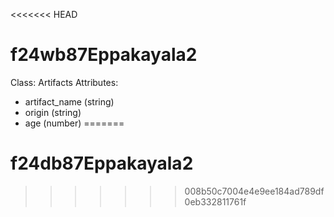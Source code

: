 <<<<<<< HEAD
# f24wb87Eppakayala2
Class: Artifacts
Attributes:
- artifact_name (string)
- origin (string)
- age (number)
=======
# f24db87Eppakayala2
>>>>>>> 008b50c7004e4e9ee184ad789df0eb332811761f
